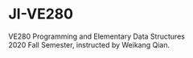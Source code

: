 # JI-VE280
VE280 Programming and Elementary Data Structures  
2020 Fall Semester, instructed by Weikang Qian.
